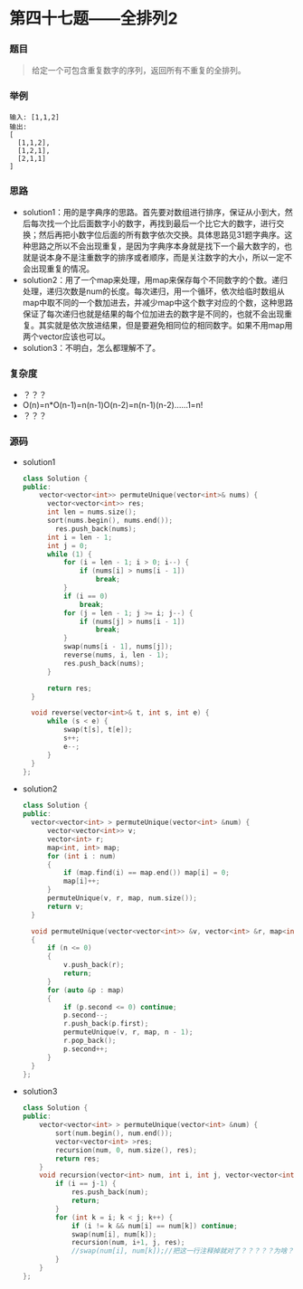 # 第四十七题——全排列2

### 题目

> 给定一个可包含重复数字的序列，返回所有不重复的全排列。

### 举例

```
输入: [1,1,2]
输出:
[
  [1,1,2],
  [1,2,1],
  [2,1,1]
]
```

### 思路

* solution1：用的是字典序的思路。首先要对数组进行排序，保证从小到大，然后每次找一个比后面数字小的数字，再找到最后一个比它大的数字，进行交换；然后再把小数字位后面的所有数字依次交换。具体思路见31题字典序。这种思路之所以不会出现重复，是因为字典序本身就是找下一个最大数字的，也就是说本身不是注重数字的排序或者顺序，而是关注数字的大小，所以一定不会出现重复的情况。
* solution2：用了一个map来处理，用map来保存每个不同数字的个数。递归处理，递归次数是num的长度。每次递归，用一个循环，依次给临时数组从map中取不同的一个数加进去，并减少map中这个数字对应的个数，这种思路保证了每次递归也就是结果的每个位加进去的数字是不同的，也就不会出现重复。其实就是依次放进结果，但是要避免相同位的相同数字。如果不用map用两个vector应该也可以。
* solution3：不明白，怎么都理解不了。

### 复杂度

- ？？？
- O(n)=n*O(n-1)=n(n-1)O(n-2)=n(n-1)(n-2)……1=n!
- ？？？


### 源码

* solution1

  ```c++
  class Solution {
  public:
      vector<vector<int>> permuteUnique(vector<int>& nums) {
  		vector<vector<int>> res;
  		int len = nums.size();
  		sort(nums.begin(), nums.end());
          res.push_back(nums);
  		int i = len - 1;
  		int j = 0;
  		while (1) {
  			for (i = len - 1; i > 0; i--) {
  				if (nums[i] > nums[i - 1])
  					break;
  			}
  			if (i == 0)
  				break;
  			for (j = len - 1; j >= i; j--) {
  				if (nums[j] > nums[i - 1])
  					break;
  			}
  			swap(nums[i - 1], nums[j]);
  			reverse(nums, i, len - 1);
  			res.push_back(nums);
  		}
  
  		return res;
  	}
  
  	void reverse(vector<int>& t, int s, int e) {
  		while (s < e) {
  			swap(t[s], t[e]);
  			s++;
  			e--;
  		}
  	}        
  };
  ```

- solution2

  ```c++
  class Solution {
  public:
  	vector<vector<int> > permuteUnique(vector<int> &num) {
      	vector<vector<int>> v;
      	vector<int> r;
      	map<int, int> map;
      	for (int i : num)
      	{
      	    if (map.find(i) == map.end()) map[i] = 0;
      	    map[i]++;
      	}
      	permuteUnique(v, r, map, num.size());
      	return v;
  	}
  
  	void permuteUnique(vector<vector<int>> &v, vector<int> &r, map<int, int> &map, int n)
  	{
      	if (n <= 0)
      	{
      	    v.push_back(r);
      	    return;
      	}
      	for (auto &p : map)
      	{
          	if (p.second <= 0) continue;
          	p.second--;
          	r.push_back(p.first);
          	permuteUnique(v, r, map, n - 1);
      	    r.pop_back();
          	p.second++;
      	}
  	}
  };
  ```

- solution3

  ```c++
  class Solution {
  public:
      vector<vector<int> > permuteUnique(vector<int> &num) {
          sort(num.begin(), num.end());
          vector<vector<int> >res;
          recursion(num, 0, num.size(), res);
          return res;
      }
      void recursion(vector<int> num, int i, int j, vector<vector<int> > &res) {
          if (i == j-1) {
              res.push_back(num);
              return;
          }
          for (int k = i; k < j; k++) {
              if (i != k && num[i] == num[k]) continue;
              swap(num[i], num[k]);
              recursion(num, i+1, j, res);
              //swap(num[i], num[k]);//把这一行注释掉就对了？？？？？为啥？？？不注释的话问题在于可能会出现交换后再交换后相同的情况
          }
      }
  };
  ```
